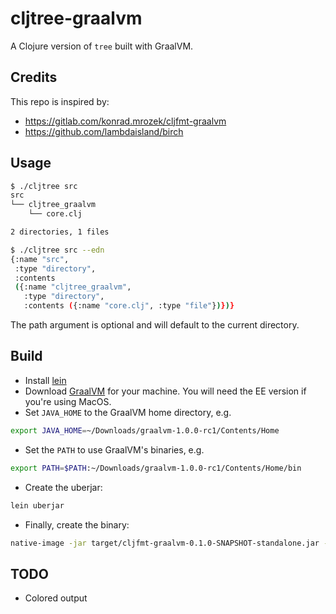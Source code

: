 
# cljtree-graalvm

A Clojure version of `tree` built with GraalVM.

## Credits

This repo is inspired by:

- https://gitlab.com/konrad.mrozek/cljfmt-graalvm
- https://github.com/lambdaisland/birch

## Usage

```sh
$ ./cljtree src
src
└── cljtree_graalvm
    └── core.clj

2 directories, 1 files

$ ./cljtree src --edn
{:name "src",
 :type "directory",
 :contents
 ({:name "cljtree_graalvm",
   :type "directory",
   :contents ({:name "core.clj", :type "file"})})}
```

The path argument is optional and will default to the current directory.

## Build

- Install [lein](https://leiningen.org/)
- Download [GraalVM](http://www.graalvm.org/downloads/) for your machine. You will need the EE version if you're using MacOS.
- Set `JAVA_HOME` to the GraalVM home directory, e.g.

```sh
export JAVA_HOME=~/Downloads/graalvm-1.0.0-rc1/Contents/Home
```
    
- Set the `PATH` to use GraalVM's binaries, e.g.

```sh
export PATH=$PATH:~/Downloads/graalvm-1.0.0-rc1/Contents/Home/bin
```

- Create the uberjar:

```sh
lein uberjar
```

- Finally, create the binary:

``` sh
native-image -jar target/cljfmt-graalvm-0.1.0-SNAPSHOT-standalone.jar -H:Name="cljtree"
```

## TODO

- Colored output
